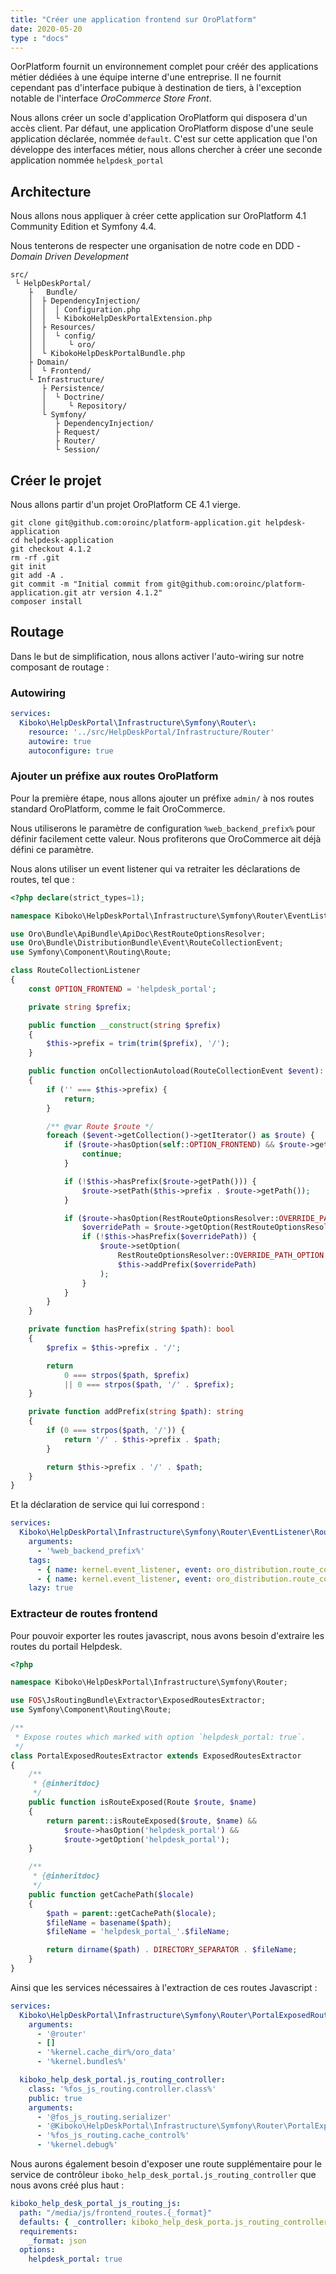 ```yaml
---
title: "Créer une application frontend sur OroPlatform"
date: 2020-05-20
type : "docs"
---
```


OorPlatform fournit un environnement complet pour créér des applications métier dédiées à une équipe interne d'une entreprise.
Il ne fournit cependant pas d'interface pubique à destination de tiers, à l'exception notable de l'interface *OroCommerce Store Front*.

Nous allons créer un socle d'application OroPlatform qui disposera d'un accès client. Par défaut, une application OroPlatform dispose 
d'une seule application déclarée, nommée `default`. C'est sur cette application que l'on développe des interfaces métier, nous allons 
chercher à créer une seconde application nommée `helpdesk_portal`

Architecture
---

Nous allons nous appliquer à créer cette application sur OroPlatform 4.1 Community Edition et Symfony 4.4.

Nous tenterons de respecter une organisation de notre code en DDD - *Domain Driven Development*

```
src/
 └ HelpDeskPortal/
    ├	Bundle/
    │  ├ DependencyInjection/
    │  │  │ Configuration.php
    │  │  └ KibokoHelpDeskPortalExtension.php
    │  ├ Resources/
    │  │  └ config/
    │  │     └ oro/
    │  └ KibokoHelpDeskPortalBundle.php
    ├ Domain/
    │  └ Frontend/
    └ Infrastructure/
       ├ Persistence/
       │  └ Doctrine/
       │     └ Repository/
       └ Symfony/
          ├ DependencyInjection/
          ├ Request/
          ├ Router/
          └ Session/
```

Créer le projet
---

Nous allons partir d'un projet OroPlatform CE 4.1 vierge.

```
git clone git@github.com:oroinc/platform-application.git helpdesk-application
cd helpdesk-application
git checkout 4.1.2
rm -rf .git
git init
git add -A .
git commit -m "Initial commit from git@github.com:oroinc/platform-application.git atr version 4.1.2"
composer install
```

Routage
---

Dans le but de simplification, nous allons activer l'auto-wiring sur notre composant de routage :

### Autowiring

```yaml
services:
  Kiboko\HelpDeskPortal\Infrastructure\Symfony\Router\:
    resource: '../src/HelpDeskPortal/Infrastructure/Router'
    autowire: true
    autoconfigure: true
```

### Ajouter un préfixe aux routes OroPlatform

Pour la première étape, nous allons ajouter un préfixe `admin/` à nos routes standard OroPlatform, comme le fait OroCommerce.

Nous utiliserons le paramètre de configuration `%web_backend_prefix%` pour définir facilement cette valeur. Nous profiterons 
que OroCommerce ait déjà défini ce paramètre.

Nous alons utiliser un event listener qui va retraiter les déclarations de routes, tel que :

```php
<?php declare(strict_types=1);

namespace Kiboko\HelpDeskPortal\Infrastructure\Symfony\Router\EventListener;

use Oro\Bundle\ApiBundle\ApiDoc\RestRouteOptionsResolver;
use Oro\Bundle\DistributionBundle\Event\RouteCollectionEvent;
use Symfony\Component\Routing\Route;

class RouteCollectionListener
{
    const OPTION_FRONTEND = 'helpdesk_portal';

    private string $prefix;

    public function __construct(string $prefix)
    {
        $this->prefix = trim(trim($prefix), '/');
    }

    public function onCollectionAutoload(RouteCollectionEvent $event): void
    {
        if ('' === $this->prefix) {
            return;
        }

        /** @var Route $route */
        foreach ($event->getCollection()->getIterator() as $route) {
            if ($route->hasOption(self::OPTION_FRONTEND) && $route->getOption(self::OPTION_FRONTEND)) {
                continue;
            }

            if (!$this->hasPrefix($route->getPath())) {
                $route->setPath($this->prefix . $route->getPath());
            }

            if ($route->hasOption(RestRouteOptionsResolver::OVERRIDE_PATH_OPTION)) {
                $overridePath = $route->getOption(RestRouteOptionsResolver::OVERRIDE_PATH_OPTION);
                if (!$this->hasPrefix($overridePath)) {
                    $route->setOption(
                        RestRouteOptionsResolver::OVERRIDE_PATH_OPTION,
                        $this->addPrefix($overridePath)
                    );
                }
            }
        }
    }

    private function hasPrefix(string $path): bool
    {
        $prefix = $this->prefix . '/';

        return
            0 === strpos($path, $prefix)
            || 0 === strpos($path, '/' . $prefix);
    }

    private function addPrefix(string $path): string
    {
        if (0 === strpos($path, '/')) {
            return '/' . $this->prefix . $path;
        }

        return $this->prefix . '/' . $path;
    }
}
```

Et la déclaration de service qui lui correspond :

```yaml
services:
  Kiboko\HelpDeskPortal\Infrastructure\Symfony\Router\EventListener\RouteCollectionListener:
    arguments:
      - '%web_backend_prefix%'
    tags:
      - { name: kernel.event_listener, event: oro_distribution.route_collection.expose, method: onCollectionAutoload, priority: 120 }
      - { name: kernel.event_listener, event: oro_distribution.route_collection.autoload, method: onCollectionAutoload, priority: 120 }
    lazy: true
```

### Extracteur de routes frontend

Pour pouvoir exporter les routes javascript, nous avons besoin d'extraire les routes du portail Helpdesk.

```php
<?php

namespace Kiboko\HelpDeskPortal\Infrastructure\Symfony\Router;

use FOS\JsRoutingBundle\Extractor\ExposedRoutesExtractor;
use Symfony\Component\Routing\Route;

/**
 * Expose routes which marked with option `helpdesk_portal: true`.
 */
class PortalExposedRoutesExtractor extends ExposedRoutesExtractor
{
    /**
     * {@inheritdoc}
     */
    public function isRouteExposed(Route $route, $name)
    {
        return parent::isRouteExposed($route, $name) &&
            $route->hasOption('helpdesk_portal') &&
            $route->getOption('helpdesk_portal');
    }

    /**
     * {@inheritdoc}
     */
    public function getCachePath($locale)
    {
        $path = parent::getCachePath($locale);
        $fileName = basename($path);
        $fileName = 'helpdesk_portal_'.$fileName;

        return dirname($path) . DIRECTORY_SEPARATOR . $fileName;
    }
}
```

Ainsi que les services nécessaires à l'extraction de ces routes Javascript :

```yaml
services:
  Kiboko\HelpDeskPortal\Infrastructure\Symfony\Router\PortalExposedRoutesExtractor:
    arguments:
      - '@router'
      - []
      - '%kernel.cache_dir%/oro_data'
      - '%kernel.bundles%'

  kiboko_help_desk_portal.js_routing_controller:
    class: '%fos_js_routing.controller.class%'
    public: true
    arguments:
      - '@fos_js_routing.serializer'
      - '@Kiboko\HelpDeskPortal\Infrastructure\Symfony\Router\PortalExposedRoutesExtractor'
      - '%fos_js_routing.cache_control%'
      - '%kernel.debug%'
```

Nous aurons également besoin d'exposer une route supplémentaire pour le service de contrôleur `iboko_help_desk_portal.js_routing_controller` que nous avons créé plus haut :

```yaml
kiboko_help_desk_portal_js_routing_js:
  path: "/media/js/frontend_routes.{_format}"
  defaults: { _controller: kiboko_help_desk_porta.js_routing_controller:indexAction }
  requirements:
    _format: json
  options:
    helpdesk_portal: true
```